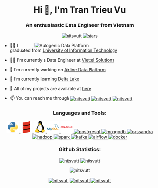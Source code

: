 <h1 align="center">Hi 👋, I'm Tran Trieu Vu</h1>
<h3 align="center">An enthusiastic Data Engineer from Vietnam</h3>

<p align="center"> 
    <img src="https://komarev.com/ghpvc/?username=nitsvutt&label=Profile%20views&color=0e75b6&style=flat" alt="nitsvutt" />
    <img src="https://img.shields.io/github/stars/nitsvutt?label=Stars" alt="stars">
</p>

<img align="right" alt="Autogenic Data Platform" width="400" src="https://media.licdn.com/dms/image/D4E12AQEE6REf-vVcMQ/article-inline_image-shrink_400_744/0/1668981838186?e=1690416000&v=beta&t=5PSTZWq1AuZ7FwXD8vTQcIe1X9WJNuA7JxkeTthWhag">

<p>

- 🧑‍🎓 I graduated from [University of Information Technology](https://www.uit.edu.vn)
    
- 👨‍💻 I'm currently a Data Engineer at [Viettel Solutions](https://solutions.viettel.vn/vi)

- 🔭 I’m currently working on [Airline Data Platform](https://github.com/nitsvutt/airline-data-platform)

- 🌱 I’m currently learning [Delta Lake](https://delta.io/)

- 📝 All of my projects are available at [here](https://github.com/nitsvutt?tab=repositories)

- 📫 You can reach me through <a href="mailto:nitsvutt@gmail.com" target="_blank" rel="noreferrer"> <img align="center" src="https://upload.wikimedia.org/wikipedia/commons/thumb/7/7e/Gmail_icon_%282020%29.svg/2560px-Gmail_icon_%282020%29.svg.png" alt="nitsvutt" height="20" /></a> <a href="https://linkedin.com/in/nitsvutt" target="_blank" rel="noreferrer"> <img align="center" src="https://cdn-icons-png.flaticon.com/512/174/174857.png" alt="nitsvutt" height="20" /></a> <a href="https://instagram.com/nitsvutt" target="_blank" rel="noreferrer"> <img align="center" src="https://raw.githubusercontent.com/rahuldkjain/github-profile-readme-generator/master/src/images/icons/Social/instagram.svg" alt="nitsvutt" height="20" /></a>
</p>

<h3 align="center">Languages and Tools:</h3>
<p align="center"> <a href="https://www.python.org" target="_blank" rel="noreferrer"> <img src="https://raw.githubusercontent.com/devicons/devicon/master/icons/python/python-original.svg" alt="python" width="40" height="40"/> </a> <a href="https://www.scala-lang.org" target="_blank" rel="noreferrer"> <img src="https://raw.githubusercontent.com/devicons/devicon/master/icons/scala/scala-original.svg" alt="scala" width="40" height="40"/> </a> <a href="https://www.linux.org/" target="_blank" rel="noreferrer"> <img src="https://raw.githubusercontent.com/devicons/devicon/master/icons/linux/linux-original.svg" alt="linux" width="40" height="40"/> </a> <a href="https://www.mysql.com/" target="_blank" rel="noreferrer"> <img src="https://raw.githubusercontent.com/devicons/devicon/master/icons/mysql/mysql-original-wordmark.svg" alt="mysql" width="40" height="40"/> </a> <a href="https://www.oracle.com/" target="_blank" rel="noreferrer"> <img src="https://raw.githubusercontent.com/devicons/devicon/master/icons/oracle/oracle-original.svg" alt="oracle" width="40" height="40"/> </a> <a href="https://www.postgresql.org" target="_blank" rel="noreferrer"> <img src="https://www.postgresql.org/media/img/about/press/elephant.png" alt="postgresql" width="40" height="40"/> </a> <a href="https://www.mongodb.com/" target="_blank" rel="noreferrer"> <img src="https://cdn.icon-icons.com/icons2/2415/PNG/512/mongodb_original_logo_icon_146424.png" alt="mongodb" width="40" height="40"/> </a> <a href="https://cassandra.apache.org/" target="_blank" rel="noreferrer"> <img src="https://www.vectorlogo.zone/logos/apache_cassandra/apache_cassandra-icon.svg" alt="cassandra" width="40" height="40"/> </a> <a href="https://hadoop.apache.org/" target="_blank" rel="noreferrer"> <img src="https://www.vectorlogo.zone/logos/apache_hadoop/apache_hadoop-icon.svg" alt="hadoop" width="40" height="40"/> </a> <a href="https://spark.apache.org/" target="_blank" rel="noreferrer"> <img src="https://cdn.icon-icons.com/icons2/2699/PNG/512/apache_spark_logo_icon_170560.png" alt="spark" width="40" height="40" /> </a> <a href="https://kafka.apache.org/" target="_blank" rel="noreferrer"> <img src="https://www.vectorlogo.zone/logos/apache_kafka/apache_kafka-icon.svg" alt="kafka" width="40" height="40"/> </a> <a href="https://airflow.apache.org/" target="_blank" rel="noreferrer"> <img src="https://lh3.googleusercontent.com/P-RLru4O6beYhy-pzomD5Ujry9oCSNhdMNGyDV09SENhFKTGqBns8M0UJaM1tklpWzQm1KlTgmIFjVYaZCLoMA" alt="airflow" width="38" height="38"/> </a> <a href="https://www.docker.com/" target="_blank" rel="noreferrer"> <img src="https://www.docker.com/wp-content/uploads/2022/03/Moby-logo.png.webp" alt="docker" height="38" /> </a> </p>

<h3 align="center">Github Statistics:</h3>

<p align="center">
    <img align="center" height="180" width="400" src="https://github-readme-stats.vercel.app/api?username=nitsvutt&show_icons=true&locale=en" alt="nitsvutt"/>
    <img align="center" height="180" width="400" src="https://github-readme-stats.vercel.app/api/top-langs?username=nitsvutt&show_icons=true&locale=en&layout=compact" alt="nitsvutt" />
</p>

<p align="center"><img align="center" height="180" src="https://github-readme-streak-stats.herokuapp.com/?user=nitsvutt&" alt="nitsvutt" /></p>

<p align="center">
<a href="mailto:nitsvutt@gmail.com" target="_blank" rel="noreferrer"> <img align="center" src="https://upload.wikimedia.org/wikipedia/commons/thumb/7/7e/Gmail_icon_%282020%29.svg/2560px-Gmail_icon_%282020%29.svg.png" alt="nitsvutt" height="20" /></a> <a href="https://linkedin.com/in/nitsvutt" target="_blank" rel="noreferrer"> <img align="center" src="https://cdn-icons-png.flaticon.com/512/174/174857.png" alt="nitsvutt" height="20" /></a> <a href="https://instagram.com/nitsvutt" target="_blank" rel="noreferrer"> <img align="center" src="https://raw.githubusercontent.com/rahuldkjain/github-profile-readme-generator/master/src/images/icons/Social/instagram.svg" alt="nitsvutt" height="20" /></a>
</p>
